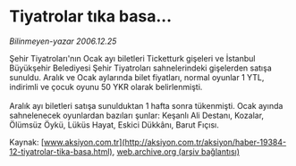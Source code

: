 # Tiyatrolar tıka basa...

*Bilinmeyen-yazar 2006.12.25*

<font class="agenda2NewsSpot">
 Şehir Tiyatroları'nın Ocak ayı biletleri Ticketturk gişeleri ve İstanbul Büyükşehir Belediyesi Şehir Tiyatroları sahnelerindeki gişelerden satışa sunuldu.
</font>
<font class="newsDetail">
 Aralık ve Ocak aylarında bilet fiyatları, normal oyunlar 1 YTL, indirimli ve çocuk oyunu 50 YKR olarak belirlenmişti.
 <br/>
 <br/>
 Aralık ayı biletleri satışa sunulduktan 1 hafta sonra tükenmişti. Ocak ayında sahnelenecek oyunlardan bazıları şunlar: Keşanlı Ali Destanı, Kozalar, Ölümsüz Öykü, Lüküs Hayat, Eskici Dükkânı, Barut Fıçısı.
</font>

Kaynak: [www.aksiyon.com.tr](http://aksiyon.com.tr/aksiyon/haber-19384-12-tiyatrolar-tika-basa.html), [web.archive.org (arşiv bağlantısı)](http://web.archive.org/web/20101210203834/http://aksiyon.com.tr/aksiyon/haber-19384-12-tiyatrolar-tika-basa.html)
